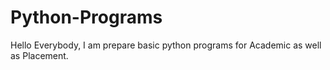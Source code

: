 # Python-Programs
Hello Everybody, I am prepare basic python programs for  Academic as well as Placement.
